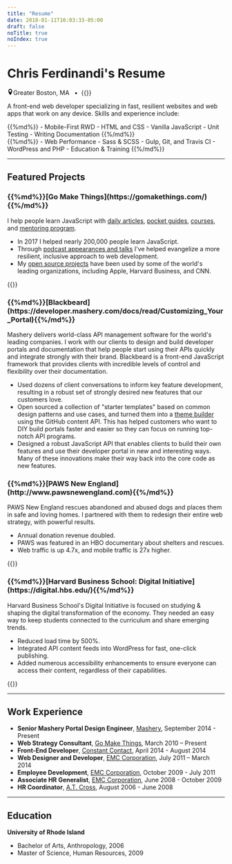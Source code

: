 ```yaml
---
title: "Resume"
date: 2018-01-11T16:03:33-05:00
draft: false
noTitle: true
noIndex: true
---
```


<h1 class="margin-bottom-small">Chris Ferdinandi's Resume</h1>
<svg xmlns="http://www.w3.org/2000/svg" class="margin-right" style="height:1em;width:1em" viewBox="0 0 32 32"><title id="email-title">Location: </title><path d="M16 0c-5.523 0-10 4.477-10 10 0 10 10 22 10 22s10-12 10-22c0-5.523-4.477-10-10-10zM16 16c-3.314 0-6-2.686-6-6s2.686-6 6-6 6 2.686 6 6-2.686 6-6 6z"></path></svg>Greater Boston, MA &nbsp;&nbsp;&bull;&nbsp;&nbsp;{{<email icon>}}

<p class="margin-bottom-small">A front-end web developer specializing in fast, resilient websites and web apps that work on any device. Skills and experience include:</p>

<div class="row">
	<div class="grid-half">
{{%md%}}
- Mobile-First RWD
- HTML and CSS
- Vanilla JavaScript
- Unit Testing
- Writing Documentation
{{%/md%}}
	</div>
	<div class="grid-half">
{{%md%}}
- Web Performance
- Sass &amp; SCSS
- Gulp, Git, and Travis CI
- WordPress and PHP
- Education & Training
{{%/md%}}
	</div>
</div>

<hr class="line-secondary">

## Featured Projects

<h3 class="text-normal margin-bottom-small">{{%md%}}[Go Make Things](https://gomakethings.com/){{%/md%}}</h3>

I help people learn JavaScript with [daily articles](/articles), [pocket guides](/guides), [courses](/courses), and [mentoring program](/mentoring).

- In 2017 I helped nearly 200,000 people learn JavaScript.
- Through [podcast appearances and talks](/talks) I've helped evangelize a more resilient, inclusive approach to web development.
- My [open source projects](/open-source) have been used by some of the world's leading organizations, including Apple, Harvard Business, and CNN.

<div class="padding-top padding-bottom">{{<testimonial for="kb" photo="true">}}</div>

<h3 class="text-normal margin-bottom-small">{{%md%}}[Blackbeard](https://developer.mashery.com/docs/read/Customizing_Your_Portal){{%/md%}}</h3>

Mashery delivers world-class API management software for the world's leading companies. I work with our clients to design and build developer portals and documentation that help people start using their APIs quickly and integrate strongly with their brand. Blackbeard is a front-end JavaScript framework that provides clients with incredible levels of control and flexibility over their documentation.

- Used dozens of client conversations to inform key feature development, resulting in a robust set of strongly desired new features that our customers love.
- Open sourced a collection of "starter templates" based on common design patterns and use cases, and turned them into a [theme builder](https://developer.mashery.com/docs/read/customizing_your_portal/Theme_Builder) using the GitHub content API. This has helped customers who want to DIY build portals faster and easier so they can focus on running top-notch API programs.
- Designed a robust JavaScript API that enables clients to build their own features and use their developer portal in new and interesting ways. Many of these innovations make their way back into the core code as new features.

<h3 class="text-normal margin-bottom-small">{{%md%}}[PAWS New England](http://www.pawsnewengland.com){{%/md%}}</h3>

PAWS New England rescues abandoned and abused dogs and places them in safe and loving homes. I partnered with them to redesign their entire web strategy, with powerful results.

- Annual donation revenue doubled.
- PAWS was featured in an HBO documentary about shelters and rescues.
- Web traffic is up 4.7x, and mobile traffic is 27x higher.

<div class="padding-top padding-bottom">{{<testimonial for="paws" photo="true">}}</div>

<h3 class="text-normal margin-bottom-small">{{%md%}}[Harvard Business School: Digital Initiative](https://digital.hbs.edu/){{%/md%}}</h3>

Harvard Business School's Digital Initiative is focused on studying & shaping the digital transformation of the economy. They needed an easy way to keep students connected to the curriculum and share emerging trends.

- Reduced load time by 500%.
- Integrated API content feeds into WordPress for fast, one-click publishing.
- Added numerous accessibility enhancements to ensure everyone can access their content, regardless of their capabilities.

<div class="padding-top padding-bottom">{{<testimonial for="hbs" photo="true">}}</div>

<hr class="line-secondary">

## Work Experience

- **Senior Mashery Portal Design Engineer**, [Mashery](http://www.mashery.com/), September 2014 - Present
- **Web Strategy Consultant**, [Go Make Things](https://gomakethings.com/), March 2010 – Present
- **Front-End Developer**, [Constant Contact](http://www.constantcontact.com/), April 2014 - August 2014
- **Web Designer and Developer**, [EMC Corporation](http://www.emc.com/), July 2011 – March 2014
- **Employee Development**, [EMC Corporation](http://www.emc.com/), October 2009 - July 2011
- **Associate HR Generalist**, [EMC Corporation](http://www.emc.com/), June 2008 - October 2009
- **HR Coordinator**, [A.T. Cross](http://www.cross.com/), August 2006 - June 2008

<hr class="line-secondary">

## Education

**University of Rhode Island**

- Bachelor of Arts, Anthropology, 2006
- Master of Science, Human Resources, 2009